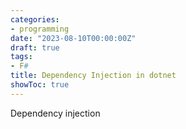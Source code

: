 ```yaml
---
categories:
- programming
date: "2023-08-10T00:00:00Z"
draft: true
tags:
- F#
title: Dependency Injection in dotnet
showToc: true
---
```


Dependency injection 
